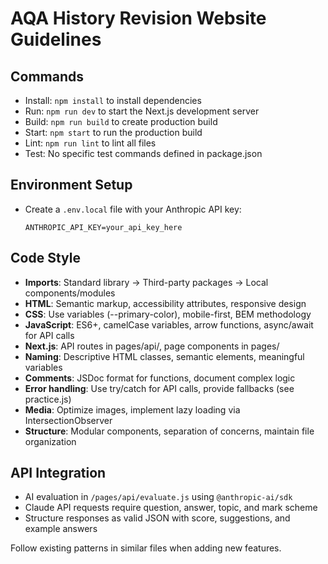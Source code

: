 # AQA History Revision Website Guidelines

## Commands
- Install: `npm install` to install dependencies
- Run: `npm run dev` to start the Next.js development server
- Build: `npm run build` to create production build
- Start: `npm start` to run the production build
- Lint: `npm run lint` to lint all files
- Test: No specific test commands defined in package.json

## Environment Setup
- Create a `.env.local` file with your Anthropic API key:
  ```
  ANTHROPIC_API_KEY=your_api_key_here
  ```

## Code Style
- **Imports**: Standard library → Third-party packages → Local components/modules
- **HTML**: Semantic markup, accessibility attributes, responsive design
- **CSS**: Use variables (--primary-color), mobile-first, BEM methodology
- **JavaScript**: ES6+, camelCase variables, arrow functions, async/await for API calls
- **Next.js**: API routes in pages/api/, page components in pages/
- **Naming**: Descriptive HTML classes, semantic elements, meaningful variables
- **Comments**: JSDoc format for functions, document complex logic
- **Error handling**: Use try/catch for API calls, provide fallbacks (see practice.js)
- **Media**: Optimize images, implement lazy loading via IntersectionObserver
- **Structure**: Modular components, separation of concerns, maintain file organization

## API Integration
- AI evaluation in `/pages/api/evaluate.js` using `@anthropic-ai/sdk`
- Claude API requests require question, answer, topic, and mark scheme
- Structure responses as valid JSON with score, suggestions, and example answers

Follow existing patterns in similar files when adding new features.